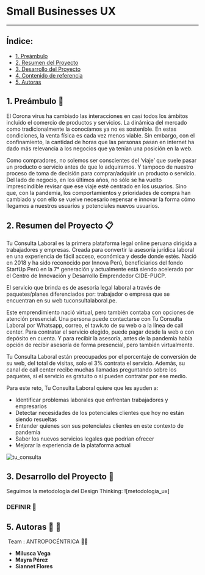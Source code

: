 # Small Businesses UX
___
## Índice:
 * [1. Preámbulo](#1-preámbulo)
 * [2. Resumen del Proyecto](#2-resumen-del-proyecto)
 * [3. Desarrollo del Proyecto](#3-desarrollo-del-proyecto)
 * [4. Contenido de referencia](#4-contenido-de-referencia)
 * [5. Autoras](#5-autoras)
 
  
 ## 1. Preámbulo :loudspeaker:
 
 El Corona virus ha cambiado las interacciones en casi todos los ámbitos incluido el comercio de productos y servicios. La dinámica del mercado como tradicionalmente la conocíamos ya no es sostenible. En estas condiciones, la venta física es cada vez menos viable. Sin embargo, con el confinamiento, la cantidad de horas que las personas pasan en internet ha dado más relevancia a los negocios que ya tenían una posición en la web.

Como compradores, no solemos ser conscientes del ‘viaje’ que suele pasar un producto o servicio antes de que lo adquiramos. Y tampoco de nuestro proceso de toma de decisión para comprar/adquirir un producto o servicio. Del lado de negocio, en los últimos años, no sólo se ha vuelto imprescindible revisar que ese viaje esté centrado en los usuarios. Sino que, con la pandemia, los comportamientos y prioridades de compra han cambiado y con ello se vuelve necesario repensar e innovar la forma cómo llegamos a nuestros usuarios y potenciales nuevos usuarios.

 
 ## 2. Resumen del Proyecto :clipboard:
 
 Tu Consulta Laboral es la primera plataforma legal online peruana dirigida a trabajadores y empresas. Creada para convertir la asesoría jurídica laboral en una experiencia de fácil acceso, económica y desde donde estés. Nació en 2018 y ha sido reconocido por Innova Perú, beneficiarios del fondo StartUp Perú en la 7° generación y actualmente está siendo acelerado por el Centro de Innovación y Desarrollo Emprendedor CIDE-PUCP.

El servicio que brinda es de asesoría legal laboral a través de paquetes/planes diferenciados por: trabajador o empresa que se encuentran en su web tuconsultalaboral.pe.

Este emprendimiento nació virtual, pero también contaba con opciones de atención presencial. Una persona puede contactarse con Tu Consulta Laboral por Whatsapp, correo, el tawk.to de su web o a la línea de call center. Para contratar el servicio elegido, puede pagar desde la web o con depósito en cuenta. Y para recibir la asesoría, antes de la pandemia había opción de recibir asesoría de forma presencial, pero también virtualmente. 

Tu Consulta Laboral están preocupados por el porcentaje de conversión de su web, del total de visitas, solo el 3% contrata el servicio. Además, su canal de call center recibe muchas llamadas preguntando sobre los paquetes, si el servicio es gratuito o si pueden contratar por ese medio.

Para este reto, Tu Consulta Laboral quiere que les ayuden a:

 * Identificar problemas laborales que enfrentan trabajadores y empresarios
 * Detectar necesidades de los potenciales clientes que hoy no están siendo resueltas
 * Entender quienes son sus potenciales clientes en este contexto de pandemia
 * Saber los nuevos servicios legales que podrían ofrecer
 * Mejorar la experiencia de la plataforma actual
 
 ![tu_consulta](https://tuconsultalaboral.pe/images/logo3.png)
 
 ## 3. Desarrollo del Proyecto :wrench:
 Seguimos la metodología del Design Thinking:
 ![metodologia_ux]
 
 ### DEFINIR :dart:
 
 
 ## 5. Autoras :yellow_heart: :black_heart:
 Team : ANTROPOCÉNTRICA :woman_artist:
 * **Milusca Vega**
 * **Mayra Pérez** 
 * **Siannet Flores**

 
 
 
